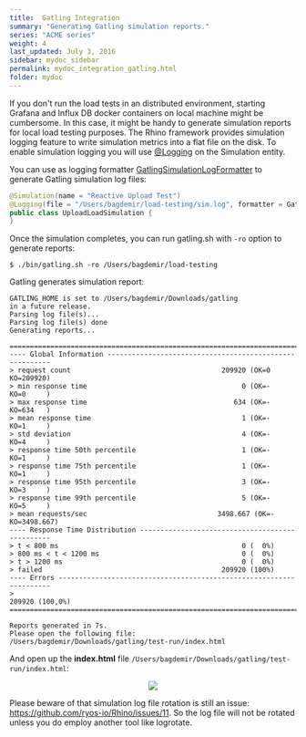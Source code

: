 ```yaml
---
title:  Gatling Integration
summary: "Generating Gatling simulation reports."
series: "ACME series"
weight: 4
last_updated: July 3, 2016
sidebar: mydoc_sidebar
permalink: mydoc_integration_gatling.html
folder: mydoc
---
```



If you don't run the load tests in an distributed environment, starting Grafana and Influx DB docker containers on local machine might be cumbersome. In this case, it might be handy to generate simulation reports for local load testing purposes. The Rhino framework provides simulation logging feature to write simulation metrics into a flat file on the disk. To enable simulation logging you will use [@Logging](http://ryos.io/static/javadocs/io/ryos/rhino/sdk/annotations/Logging.html) on the Simulation entity.

You can use as logging formatter [GatlingSimulationLogFormatter](http://ryos.io/static/javadocs/io/ryos/rhino/sdk/reporting/GatlingSimulationLogFormatter.html) to generate Gatling simulation log files:

```java
@Simulation(name = "Reactive Upload Test")
@Logging(file = "/Users/bagdemir/load-testing/sim.log", formatter = GatlingSimulationLogFormatter.class)
public class UploadLoadSimulation {
}
```

Once the simulation completes, you can run gatling.sh with `-ro` option to generate reports:

```
$ ./bin/gatling.sh -ro /Users/bagdemir/load-testing
```

Gatling generates simulation report:

```
GATLING_HOME is set to /Users/bagdemir/Downloads/gatling
in a future release.
Parsing log file(s)...
Parsing log file(s) done
Generating reports...

================================================================================
---- Global Information --------------------------------------------------------
> request count                                     209920 (OK=0      KO=209920)
> min response time                                      0 (OK=-      KO=0     )
> max response time                                    634 (OK=-      KO=634   )
> mean response time                                     1 (OK=-      KO=1     )
> std deviation                                          4 (OK=-      KO=4     )
> response time 50th percentile                          1 (OK=-      KO=1     )
> response time 75th percentile                          1 (OK=-      KO=1     )
> response time 95th percentile                          3 (OK=-      KO=3     )
> response time 99th percentile                          5 (OK=-      KO=5     )
> mean requests/sec                                3498.667 (OK=-      KO=3498.667)
---- Response Time Distribution ------------------------------------------------
> t < 800 ms                                             0 (  0%)
> 800 ms < t < 1200 ms                                   0 (  0%)
> t > 1200 ms                                            0 (  0%)
> failed                                            209920 (100%)
---- Errors --------------------------------------------------------------------
>                                                                209920 (100,0%)
================================================================================

Reports generated in 7s.
Please open the following file: /Users/bagdemir/Downloads/gatling/test-run/index.html
```

And open up the **index.html** file `/Users/bagdemir/Downloads/gatling/test-run/index.html`:

<p align="center">
<img src="http://ryos.io/static/gatling_report.png"/>
</p>

Please beware of that simulation log file rotation is still an issue: https://github.com/ryos-io/Rhino/issues/11. So the log file will not be rotated unless you do employ another tool like logrotate. 